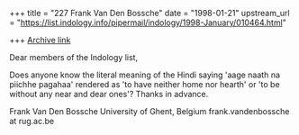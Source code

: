 +++
title = "227 Frank Van Den Bossche"
date = "1998-01-21"
upstream_url = "https://list.indology.info/pipermail/indology/1998-January/010464.html"

+++
[Archive link](https://list.indology.info/pipermail/indology/1998-January/010464.html)

Dear members of the Indology list,

Does anyone know the literal meaning of the Hindi saying 'aage naath na
piichhe pagahaa' rendered as 'to have neither home nor hearth' or 'to be
without any near and dear ones'?
Thanks in advance.

Frank Van Den Bossche
University of Ghent, Belgium
frank.vandenbossche at rug.ac.be



